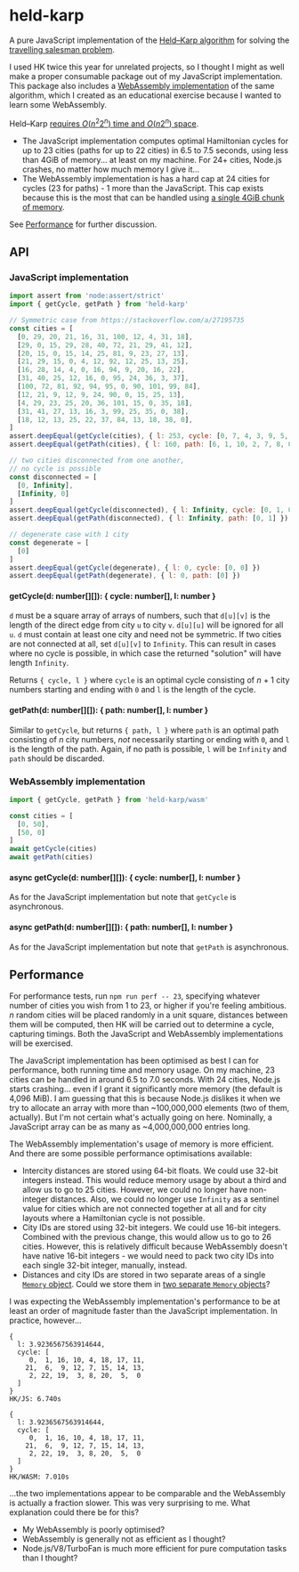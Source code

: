 # held-karp

A pure JavaScript implementation of the [Held–Karp algorithm](https://en.wikipedia.org/wiki/Held%E2%80%93Karp_algorithm) for solving the [travelling salesman problem](https://en.wikipedia.org/wiki/Traveling_salesman_problem).

I used HK twice this year for unrelated projects, so I thought I might as well make a proper consumable package out of my JavaScript implementation. This package also includes a [WebAssembly implementation](#webassembly-implementation) of the same algorithm, which I created as an educational exercise because I wanted to learn some WebAssembly.

Held–Karp [requires *O*(*n*<sup>2</sup>2<sup>*n*</sup>) time and *O*(*n*2<sup>*n*</sup>) space](https://en.wikipedia.org/wiki/Held%E2%80%93Karp_algorithm#Algorithmic_complexity).

* The JavaScript implementation computes optimal Hamiltonian cycles for up to 23 cities (paths for up to 22 cities) in 6.5 to 7.5 seconds, using less than 4GiB of memory... at least on my machine. For 24+ cities, Node.js crashes, no matter how much memory I give it...
* The WebAssembly implementation is has a hard cap at 24 cities for cycles (23 for paths) - 1 more than the JavaScript. This cap exists because this is the most that can be handled using [a single 4GiB chunk of memory](https://developer.mozilla.org/en-US/docs/WebAssembly/JavaScript_interface/Memory/Memory#:~:text=Wasm%20currently%20only%20allows%2032%2Dbit%20addressing).

See [Performance](#performance) for further discussion.

## API

### JavaScript implementation

```js
import assert from 'node:assert/strict'
import { getCycle, getPath } from 'held-karp'

// Symmetric case from https://stackoverflow.com/a/27195735
const cities = [
  [0, 29, 20, 21, 16, 31, 100, 12, 4, 31, 18],
  [29, 0, 15, 29, 28, 40, 72, 21, 29, 41, 12],
  [20, 15, 0, 15, 14, 25, 81, 9, 23, 27, 13],
  [21, 29, 15, 0, 4, 12, 92, 12, 25, 13, 25],
  [16, 28, 14, 4, 0, 16, 94, 9, 20, 16, 22],
  [31, 40, 25, 12, 16, 0, 95, 24, 36, 3, 37],
  [100, 72, 81, 92, 94, 95, 0, 90, 101, 99, 84],
  [12, 21, 9, 12, 9, 24, 90, 0, 15, 25, 13],
  [4, 29, 23, 25, 20, 36, 101, 15, 0, 35, 18],
  [31, 41, 27, 13, 16, 3, 99, 25, 35, 0, 38],
  [18, 12, 13, 25, 22, 37, 84, 13, 18, 38, 0],
]
assert.deepEqual(getCycle(cities), { l: 253, cycle: [0, 7, 4, 3, 9, 5, 2, 6, 1, 10, 8, 0] })
assert.deepEqual(getPath(cities), { l: 160, path: [6, 1, 10, 2, 7, 8, 0, 4, 3, 5, 9] })

// two cities disconnected from one another,
// no cycle is possible
const disconnected = [
  [0, Infinity],
  [Infinity, 0]
]
assert.deepEqual(getCycle(disconnected), { l: Infinity, cycle: [0, 1, 0] })
assert.deepEqual(getPath(disconnected), { l: Infinity, path: [0, 1] })

// degenerate case with 1 city
const degenerate = [
  [0]
]
assert.deepEqual(getCycle(degenerate), { l: 0, cycle: [0, 0] })
assert.deepEqual(getPath(degenerate), { l: 0, path: [0] })
```

#### getCycle(d: number[][]): { cycle: number[], l: number }

`d` must be a square array of arrays of numbers, such that `d[u][v]` is the length of the direct edge from city `u` to city `v`. `d[u][u]` will be ignored for all `u`. `d` must contain at least one city and need not be symmetric. If two cities are not connected at all, set `d[u][v]` to `Infinity`. This can result in cases where no cycle is possible, in which case the returned "solution" will have length `Infinity`.

Returns `{ cycle, l }` where `cycle` is an optimal cycle consisting of *n* + 1 city numbers starting and ending with `0` and `l` is the length of the cycle.

#### getPath(d: number[][]): { path: number[], l: number }

Similar to `getCycle`, but returns `{ path, l }` where `path` is an optimal path consisting of *n* city numbers, *not* necessarily starting or ending with `0`, and `l` is the length of the path. Again, if no path is possible, `l` will be `Infinity` and `path` should be discarded.

### WebAssembly implementation

```js
import { getCycle, getPath } from 'held-karp/wasm'

const cities = [
  [0, 50],
  [50, 0]
]
await getCycle(cities)
await getPath(cities)
```

#### async getCycle(d: number[][]): { cycle: number[], l: number }

As for the JavaScript implementation but note that `getCycle` is asynchronous.

#### async getPath(d: number[][]): { path: number[], l: number }

As for the JavaScript implementation but note that `getPath` is asynchronous.

## Performance

For performance tests, run `npm run perf -- 23`, specifying whatever number of cities you wish from 1 to 23, or higher if you're feeling ambitious. *n* random cities will be placed randomly in a unit square, distances between them will be computed, then HK will be carried out to determine a cycle, capturing timings. Both the JavaScript and WebAssembly implementations will be exercised.

The JavaScript implementation has been optimised as best I can for performance, both running time and memory usage. On my machine, 23 cities can be handled in around 6.5 to 7.0 seconds. With 24 cities, Node.js starts crashing... even if I grant it significantly more memory (the default is 4,096 MiB). I am guessing that this is because Node.js dislikes it when we try to allocate an array with more than ~100,000,000 elements (two of them, actually). But I'm not certain what's actually going on here. Nominally, a JavaScript array can be as many as ~4,000,000,000 entries long.

The WebAssembly implementation's usage of memory is more efficient. And there are some possible performance optimisations available:

* Intercity distances are stored using 64-bit floats. We could use 32-bit integers instead. This would reduce memory usage by about a third and allow us to go to 25 cities. However, we could no longer have non-integer distances. Also, we could no longer use `Infinity` as a sentinel value for cities which are not connected together at all and for city layouts where a Hamiltonian cycle is not possible.
* City IDs are stored using 32-bit integers. We could use 16-bit integers. Combined with the previous change, this would allow us to go to 26 cities. However, this is relatively difficult because WebAssembly doesn't have native 16-bit integers - we would need to pack two city IDs into each single 32-bit integer, manually, instead.
* Distances and city IDs are stored in two separate areas of a single [`Memory` object](https://developer.mozilla.org/en-US/docs/WebAssembly/JavaScript_interface/Memory). Could we store them in [two separate `Memory` objects](https://developer.mozilla.org/en-US/docs/WebAssembly/Understanding_the_text_format#multiple_memories)?

I was expecting the WebAssembly implementation's performance to be at least an order of magnitude faster than the JavaScript implementation. In practice, however...

```
{
  l: 3.9236567563914644,
  cycle: [
     0,  1, 16, 10, 4, 18, 17, 11,
    21,  6,  9, 12, 7, 15, 14, 13,
     2, 22, 19,  3, 8, 20,  5,  0
  ]
}
HK/JS: 6.740s

{
  l: 3.9236567563914644,
  cycle: [
     0,  1, 16, 10, 4, 18, 17, 11,
    21,  6,  9, 12, 7, 15, 14, 13,
     2, 22, 19,  3, 8, 20,  5,  0
  ]
}
HK/WASM: 7.010s
```

...the two implementations appear to be comparable and the WebAssembly is actually a fraction slower. This was very surprising to me. What explanation could there be for this?

* My WebAssembly is poorly optimised?
* WebAssembly is generally not as efficient as I thought?
* Node.js/V8/TurboFan is much more efficient for pure computation tasks than I thought?
